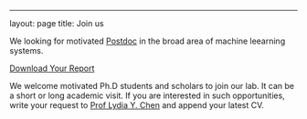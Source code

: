 ---
layout: page
title: Join us

We looking for motivated [Postdoc](https://github.com/Team-TUD/DIS/blob/master/docs/Postdoc_TUDelft_20.pdf) in the broad area of machine leearning systems.


<a href="docs/Postdoc_TUDelft_20.pdf" download="Postdoc_TUDelft_20.pdf">Download Your Report</a>


We welcome motivated Ph.D students and scholars to join our lab. It can be a short or long academic visit. If you are interested in such opportunities, write your request to [Prof Lydia Y. Chen](mailto:lydiaychen@ieee.org) and append your latest CV.
